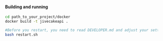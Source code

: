 #### Building and running

```sh
cd path_to_your_project/docker
docker build -t jivecakeapi .

#Before you restart, you need to read DEVELOPER.md and adjust your settings file
bash restart.sh
```